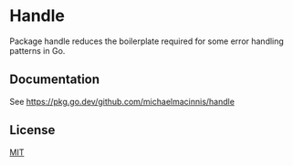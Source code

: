 # Handle

Package handle reduces the boilerplate required for some error handling
patterns in Go.

## Documentation

See https://pkg.go.dev/github.com/michaelmacinnis/handle

## License

[MIT](LICENSE)

